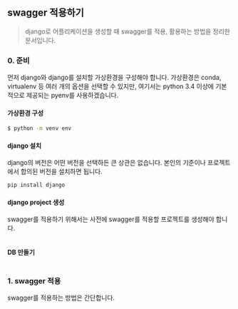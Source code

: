 ## swagger 적용하기

> django로 어플리케이션을 생성할 때 swagger를 적용, 활용하는 방법을 정리한 문서입니다.



### 0. 준비

먼저 django와 django를 설치할 가상환경을 구성해야 합니다.  가상환경은 conda, virtualenv 등 여러 개의 옵션을 선택할 수 있지만, 여기서는 python 3.4 이상에 기본적으로 제공되는 pyenv를 사용하겠습니다.



#### **가상환경 구성**

```bash
$ python -m venv env
```



#### **django 설치**

django의 버전은 어떤 버전을 선택하든 큰 상관은 없습니다. 본인의 기준이나 프로젝트에서 합의된 버전을 설치하면 됩니다. 

```bash
pip install django
```



#### django project 생성

swagger를 적용하기 위해서는 사전에 swagger를 적용할 프로젝트를 생성해야 합니다. 

```

```



#### DB 만들기

```
```



### 1.  swagger 적용

swagger를 적용하는 방법은 간단합니다. 

```
```



